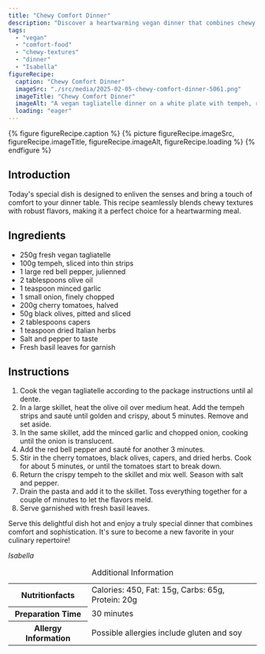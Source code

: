 ```yaml
---
title: "Chewy Comfort Dinner"
description: "Discover a heartwarming vegan dinner that combines chewy textures with robust flavors, perfect for a comforting meal."
tags:
  - "vegan"
  - "comfort-food"
  - "chewy-textures"
  - "dinner"
  - "Isabella"
figureRecipe: 
  caption: "Chewy Comfort Dinner"
  imageSrc: "./src/media/2025-02-05-chewy-comfort-dinner-5061.png"
  imageTitle: "Chewy Comfort Dinner"
  imageAlt: "A vegan tagliatelle dinner on a white plate with tempeh, red peppers, tomatoes, olives, capers, and basil, beside a silver fork and water glass, on a simple table."
  loading: "eager"
---
```


{% figure figureRecipe.caption %}
{% picture figureRecipe.imageSrc, figureRecipe.imageTitle, figureRecipe.imageAlt, figureRecipe.loading %}
{% endfigure %}

## Introduction

Today's special dish is designed to enliven the senses and bring a touch of comfort to your dinner table. This recipe seamlessly blends chewy textures with robust flavors, making it a perfect choice for a heartwarming meal.

## Ingredients

- 250g fresh vegan tagliatelle
- 100g tempeh, sliced into thin strips
- 1 large red bell pepper, julienned
- 2 tablespoons olive oil
- 1 teaspoon minced garlic
- 1 small onion, finely chopped
- 200g cherry tomatoes, halved
- 50g black olives, pitted and sliced
- 2 tablespoons capers
- 1 teaspoon dried Italian herbs
- Salt and pepper to taste
- Fresh basil leaves for garnish

## Instructions

1. Cook the vegan tagliatelle according to the package instructions until al dente.
2. In a large skillet, heat the olive oil over medium heat. Add the tempeh strips and sauté until golden and crispy, about 5 minutes. Remove and set aside.
3. In the same skillet, add the minced garlic and chopped onion, cooking until the onion is translucent.
4. Add the red bell pepper and sauté for another 3 minutes.
5. Stir in the cherry tomatoes, black olives, capers, and dried herbs. Cook for about 5 minutes, or until the tomatoes start to break down.
6. Return the crispy tempeh to the skillet and mix well. Season with salt and pepper.
7. Drain the pasta and add it to the skillet. Toss everything together for a couple of minutes to let the flavors meld.
8. Serve garnished with fresh basil leaves.

Serve this delightful dish hot and enjoy a truly special dinner that combines comfort and sophistication. It's sure to become a new favorite in your culinary repertoire!

*Isabella*

<table><caption class='sr-only'>Additional Information</caption><tr><th>Nutritionfacts</th><td>Calories: 450, Fat: 15g, Carbs: 65g, Protein: 20g&nbsp;</td></tr><tr><th>Preparation Time</th><td>30 minutes&nbsp;</td></tr><tr><th>Allergy Information</th><td>Possible allergies include gluten and soy&nbsp;</td></tr></table>

